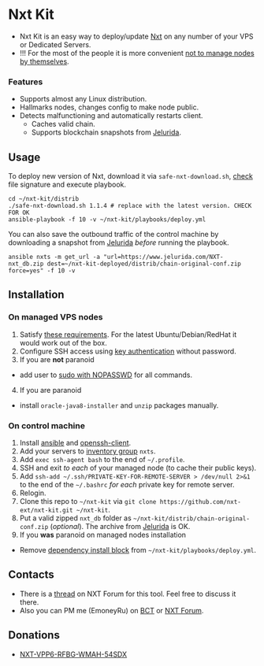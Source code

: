 # Nxt Kit
* Nxt Kit is an easy way to deploy/update [Nxt](https://bitcointalk.org/index.php?topic=587007.0) on any number of your VPS or Dedicated Servers.
* !!! For the most of the people it is more convenient [not to manage nodes by themselves](https://nxtforum.org/index.php?topic=4706.0).

### Features
* Supports almost any Linux distribution.
* Hallmarks nodes, changes config to make node public.
* Detects malfunctioning and automatically restarts client.
  * Caches valid chain.
  * Supports blockchain snapshots from [Jelurida](https://www.jelurida.com/).

## Usage
To deploy new version of Nxt, download it via `safe-nxt-download.sh`, [check](https://bitcointalk.org/index.php?topic=345619.msg4406124#msg4406124) file signature and execute playbook.

```
cd ~/nxt-kit/distrib
./safe-nxt-download.sh 1.1.4 # replace with the latest version. CHECK FOR OK
ansible-playbook -f 10 -v ~/nxt-kit/playbooks/deploy.yml
```

You can also save the outbound traffic of the control machine by downloading a snapshot from [Jelurida](https://www.jelurida.com/) _before_ running the playbook.

```
ansible nxts -m get_url -a "url=https://www.jelurida.com/NXT-nxt_db.zip dest=~/nxt-kit-deployed/distrib/chain-original-conf.zip force=yes" -f 10 -v
```

## Installation
### On managed VPS nodes
1. Satisfy [these requirements](http://docs.ansible.com/ansible/intro_installation.html#managed-node-requirements). For the latest Ubuntu/Debian/RedHat it would work out of the box.
2. Configure SSH access using [key authentication](http://lmgtfy.com/?q=ssh+key+authentication) without password.
3. If you are **not** paranoid
  * add user to [sudo with NOPASSWD](http://lmgtfy.com/?q=sudo+nopasswd+all+commands) for all commands.
4. If you are paranoid
  * install `oracle-java8-installer` and `unzip` packages manually.
 
### On control machine
1. Install [ansible](http://docs.ansible.com/ansible/intro_installation.html#installing-the-control-machine) and [openssh-client](http://lmgtfy.com/?q=how+to+install+openssh-client+on+linux).
2. Add your servers to [inventory group](http://docs.ansible.com/ansible/intro_inventory.html) `nxts`.
3. Add `exec ssh-agent bash` to the end of `~/.profile`.
4. SSH and exit *to each* of your managed node (to cache their public keys).
5. Add `ssh-add ~/.ssh/PRIVATE-KEY-FOR-REMOTE-SERVER > /dev/null 2>&1` to the end of the `~/.bashrc` *for each* private key for remote server.
6. Relogin.
7. Clone this repo to `~/nxt-kit` via `git clone https://github.com/nxt-ext/nxt-kit.git ~/nxt-kit`.
8. Put a valid zipped `nxt_db` folder as `~/nxt-kit/distrib/chain-original-conf.zip` (_optional_). The archive from [Jelurida](https://www.jelurida.com/) is OK.
9. If you **was** paranoid on managed nodes installation
  * Remove [dependency install block](https://github.com/nxt-ext/nxt-kit/blob/c3d96ef4f56ca15b38b324f1eefe0d5dd03acd84/playbooks/deploy.yml#L2-L44) from `~/nxt-kit/playbooks/deploy.yml`.
 
## Contacts
* There is a [thread](https://nxtforum.org/public-nodes-vpss/%28nxt-kit%29-vps-management-software-by-emoneyru/) on NXT Forum for this tool. Feel free to discuss it there.
* Also you can PM me (EmoneyRu) on [BCT](https://bitcointalk.org/index.php?action=profile;u=125071;sa=summary) or [NXT Forum](https://nxtforum.org/index.php?action=profile;u=300).

## Donations
* [NXT-VPP6-RFBG-WMAH-54SDX](http://www.nxtexplorer.com/nxt/nxt.cgi?action=3000&acc=4516831954849355428)

